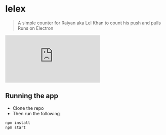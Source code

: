 # lelex
> A simple counter for Raiyan aka Lel Khan to count his push and pulls
> Runs on Electron

<iframe src="https://onedrive.live.com/embed?cid=A1C5A8A8D03783F6&resid=A1C5A8A8D03783F6%21109183&authkey=AF6XHabclheLAFY" frameborder="0" scrolling="no"></iframe>

## Running the app
- Clone the repo
- Then run the following

```bash
npm install
npm start
```

